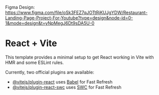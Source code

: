 

Figma Design: https://www.figma.com/file/oSk3FEZ7qJOTtRjKUJgYDW/Restaurant-Landing-Page-Project-For-Youtube?type=design&node-id=0-1&mode=design&t=yNpMegJ6Dt9sDA5U-0












# React + Vite

This template provides a minimal setup to get React working in Vite with HMR and some ESLint rules.

Currently, two official plugins are available:

- [@vitejs/plugin-react](https://github.com/vitejs/vite-plugin-react/blob/main/packages/plugin-react/README.md) uses [Babel](https://babeljs.io/) for Fast Refresh
- [@vitejs/plugin-react-swc](https://github.com/vitejs/vite-plugin-react-swc) uses [SWC](https://swc.rs/) for Fast Refresh
